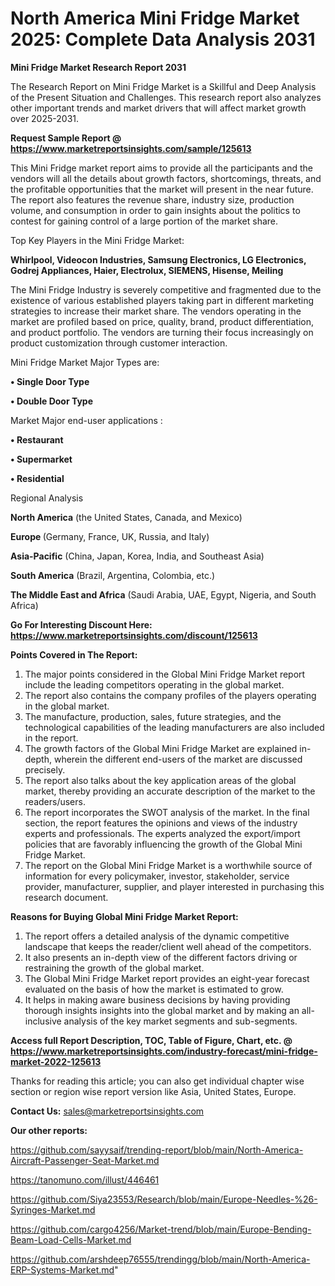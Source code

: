 # North America Mini Fridge Market 2025: Complete Data Analysis 2031

<strong>Mini Fridge Market Research Report 2031</strong>

The Research Report on Mini Fridge Market is a Skillful and Deep Analysis of the Present Situation and Challenges. This research report also analyzes other important trends and market drivers that will affect market growth over 2025-2031.

<strong>Request Sample Report @ <a href=https://www.marketreportsinsights.com/sample/125613>https://www.marketreportsinsights.com/sample/125613</a></strong>

This Mini Fridge market report aims to provide all the participants and the vendors will all the details about growth factors, shortcomings, threats, and the profitable opportunities that the market will present in the near future. The report also features the revenue share, industry size, production volume, and consumption in order to gain insights about the politics to contest for gaining control of a large portion of the market share.

Top Key Players in the Mini Fridge Market:

<strong>Whirlpool, Videocon Industries, Samsung Electronics, LG Electronics, Godrej Appliances, Haier, Electrolux, SIEMENS, Hisense, Meiling</strong>

The Mini Fridge Industry is severely competitive and fragmented due to the existence of various established players taking part in different marketing strategies to increase their market share. The vendors operating in the market are profiled based on price, quality, brand, product differentiation, and product portfolio. The vendors are turning their focus increasingly on product customization through customer interaction.

Mini Fridge Market Major Types are:

<strong>• Single Door Type

• Double Door Type</strong>

Market Major end-user applications :

<strong>• Restaurant

• Supermarket

• Residential</strong>

Regional Analysis

</u><strong><b>North America</b></strong> (the United States, Canada, and Mexico)

<strong><b>Europe </b></strong>(Germany, France, UK, Russia, and Italy)

<strong><b>Asia-Pacific</b></strong> (China, Japan, Korea, India, and Southeast Asia)

<strong><b>South America</b></strong> (Brazil, Argentina, Colombia, etc.)

<strong><b>The Middle East and Africa</b></strong> (Saudi Arabia, UAE, Egypt, Nigeria, and South Africa)

<strong>Go For Interesting Discount Here: <a href=https://www.marketreportsinsights.com/discount/125613>https://www.marketreportsinsights.com/discount/125613</a></strong>

<strong>Points Covered in The Report:</strong>
<ol>
  <li>The major points considered in the Global Mini Fridge Market report include the leading competitors operating in the global market.</li>
  <li>The report also contains the company profiles of the players operating in the global market.</li>
  <li>The manufacture, production, sales, future strategies, and the technological capabilities of the leading manufacturers are also included in the report.</li>
  <li>The growth factors of the Global Mini Fridge Market are explained in-depth, wherein the different end-users of the market are discussed precisely.</li>
  <li>The report also talks about the key application areas of the global market, thereby providing an accurate description of the market to the readers/users.</li>
  <li>The report incorporates the SWOT analysis of the market. In the final section, the report features the opinions and views of the industry experts and professionals. The experts analyzed the export/import policies that are favorably influencing the growth of the Global Mini Fridge Market.</li>
  <li>The report on the Global Mini Fridge Market is a worthwhile source of information for every policymaker, investor, stakeholder, service provider, manufacturer, supplier, and player interested in purchasing this research document.</li>
</ol>
<strong>Reasons for Buying Global Mini Fridge Market Report:</strong>

<ol>
  <li>The report offers a detailed analysis of the dynamic competitive landscape that keeps the reader/client well ahead of the competitors.</li>
  <li>It also presents an in-depth view of the different factors driving or restraining the growth of the global market.</li>
  <li>The Global Mini Fridge Market report provides an eight-year forecast evaluated on the basis of how the market is estimated to grow.</li>
  <li>It helps in making aware business decisions by having providing thorough insights insights into the global market and by making an all-inclusive analysis of the key market segments and sub-segments.</li>
</ol>
<strong>Access full Report Description, TOC, Table of Figure, Chart, etc. @ <a href=https://www.marketreportsinsights.com/industry-forecast/mini-fridge-market-2022-125613>https://www.marketreportsinsights.com/industry-forecast/mini-fridge-market-2022-125613</a></strong>


Thanks for reading this article; you can also get individual chapter wise section or region wise report version like Asia, United States, Europe.

<strong>Contact Us:</strong>
sales@marketreportsinsights.com

<strong>Our other reports:</strong>

<a href=https://github.com/sayysaif/trending-report/blob/main/North-America-Aircraft-Passenger-Seat-Market.md>https://github.com/sayysaif/trending-report/blob/main/North-America-Aircraft-Passenger-Seat-Market.md</a>

<a href=https://tanomuno.com/illust/446461>https://tanomuno.com/illust/446461</a>

<a href=https://github.com/Siya23553/Research/blob/main/Europe-Needles-%26-Syringes-Market.md>https://github.com/Siya23553/Research/blob/main/Europe-Needles-%26-Syringes-Market.md</a>

<a href=https://github.com/cargo4256/Market-trend/blob/main/Europe-Bending-Beam-Load-Cells-Market.md>https://github.com/cargo4256/Market-trend/blob/main/Europe-Bending-Beam-Load-Cells-Market.md</a>

<a href=https://github.com/arshdeep76555/trendingg/blob/main/North-America-ERP-Systems-Market.md>https://github.com/arshdeep76555/trendingg/blob/main/North-America-ERP-Systems-Market.md</a>"
